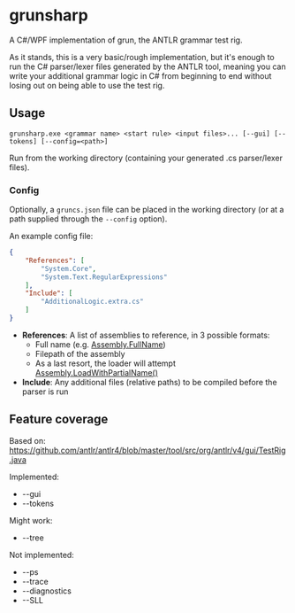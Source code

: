 # grunsharp
A C#/WPF implementation of grun, the ANTLR grammar test rig.

As it stands, this is a very basic/rough implementation, but it's enough to run the C# parser/lexer files generated by the ANTLR tool, meaning you can write your additional grammar logic in C# from beginning to end without losing out on being able to use the test rig.

## Usage
`grunsharp.exe <grammar name> <start rule> <input files>... [--gui] [--tokens] [--config=<path>]`

Run from the working directory (containing your generated .cs parser/lexer files).

### Config
Optionally, a `gruncs.json` file can be placed in the working directory (or at a path supplied through the `--config` option).

An example config file:
```json
{
    "References": [
        "System.Core",
        "System.Text.RegularExpressions"
    ],
    "Include": [
        "AdditionalLogic.extra.cs"
    ]
}
```

- **References**: A list of assemblies to reference, in 3 possible formats:
  - Full name (e.g. [Assembly.FullName](https://msdn.microsoft.com/en-us/library/system.reflection.assembly.fullname.aspx))
  - Filepath of the assembly
  - As a last resort, the loader will attempt [Assembly.LoadWithPartialName()](https://msdn.microsoft.com/en-us/library/12xc5368.aspx)
- **Include**: Any additional files (relative paths) to be compiled before the parser is run

## Feature coverage
Based on: https://github.com/antlr/antlr4/blob/master/tool/src/org/antlr/v4/gui/TestRig.java

Implemented:
- --gui
- --tokens

Might work:
- --tree

Not implemented:
- --ps
- --trace
- --diagnostics
- --SLL
